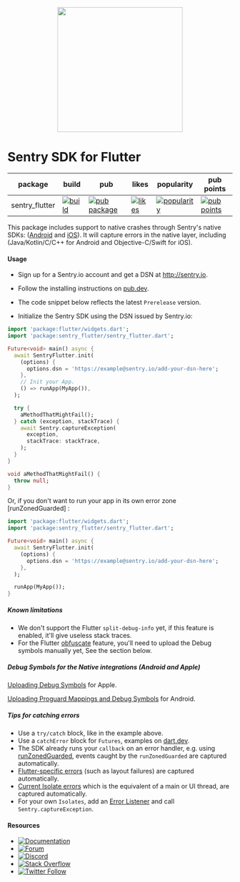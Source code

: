 <p align="center">
  <a href="https://sentry.io" target="_blank" align="center">
    <img src="https://sentry-brand.storage.googleapis.com/sentry-logo-black.png" width="280">
  </a>
  <br />
</p>

Sentry SDK for Flutter
===========

| package | build | pub | likes | popularity | pub points |
| ------- | ------- | ------- | ------- | ------- | ------- |
| sentry_flutter | [![build](https://github.com/getsentry/sentry-dart/workflows/sentry-flutter/badge.svg?branch=main)](https://github.com/getsentry/sentry-dart/actions?query=workflow%3Asentry-flutter) | [![pub package](https://img.shields.io/pub/v/sentry_flutter.svg)](https://pub.dev/packages/sentry_flutter) | [![likes](https://badges.bar/sentry_flutter/likes)](https://pub.dev/packages/sentry_flutter/score) | [![popularity](https://badges.bar/sentry_flutter/popularity)](https://pub.dev/packages/sentry_flutter/score) | [![pub points](https://badges.bar/sentry_flutter/pub%20points)](https://pub.dev/packages/sentry_flutter/score)

This package includes support to native crashes through Sentry's native SDKs: ([Android](https://github.com/getsentry/sentry-java) and [iOS](https://github.com/getsentry/sentry-cocoa)).
It will capture errors in the native layer, including (Java/Kotlin/C/C++ for Android and Objective-C/Swift for iOS).

#### Usage

- Sign up for a Sentry.io account and get a DSN at http://sentry.io.

- Follow the installing instructions on [pub.dev](https://pub.dev/packages/sentry_flutter/install).

- The code snippet below reflects the latest `Prerelease` version.

- Initialize the Sentry SDK using the DSN issued by Sentry.io:

```dart
import 'package:flutter/widgets.dart';
import 'package:sentry_flutter/sentry_flutter.dart';

Future<void> main() async {
  await SentryFlutter.init(
    (options) {
      options.dsn = 'https://example@sentry.io/add-your-dsn-here';
    },
    // Init your App.
    () => runApp(MyApp()),
  );

  try {
    aMethodThatMightFail();
  } catch (exception, stackTrace) {
    await Sentry.captureException(
      exception,
      stackTrace: stackTrace,
    );
  }
}

void aMethodThatMightFail() {
  throw null;
}
```

Or, if you don't want to run your app in its own error zone [runZonedGuarded] :

```dart
import 'package:flutter/widgets.dart';
import 'package:sentry_flutter/sentry_flutter.dart';

Future<void> main() async {
  await SentryFlutter.init(
    (options) {
      options.dsn = 'https://example@sentry.io/add-your-dsn-here';
    },
  );

  runApp(MyApp());
}
```


##### Known limitations

- We don't support the Flutter `split-debug-info` yet, if this feature is enabled, it'll give useless stack traces.
- For the Flutter [obfuscate](https://flutter.dev/docs/deployment/obfuscate) feature, you'll need to upload the Debug symbols manually yet, See the section below.

##### Debug Symbols for the Native integrations (Android and Apple)

[Uploading Debug Symbols](https://docs.sentry.io/platforms/apple/dsym/) for Apple.

[Uploading Proguard Mappings and Debug Symbols](https://docs.sentry.io/platforms/android/proguard/) for Android.

##### Tips for catching errors

- Use a `try/catch` block, like in the example above.
- Use a `catchError` block for `Futures`, examples on [dart.dev](https://dart.dev/guides/libraries/futures-error-handling).
- The SDK already runs your `callback` on an error handler, e.g. using [runZonedGuarded](https://api.flutter.dev/flutter/dart-async/runZonedGuarded.html), events caught by the `runZonedGuarded` are captured automatically.
- [Flutter-specific errors](https://api.flutter.dev/flutter/foundation/FlutterError/onError.html) (such as layout failures) are captured automatically.
- [Current Isolate errors](https://api.flutter.dev/flutter/dart-isolate/Isolate/addErrorListener.html) which is the equivalent of a main or UI thread, are captured automatically.
- For your own `Isolates`, add an [Error Listener](https://api.flutter.dev/flutter/dart-isolate/Isolate/addErrorListener.html) and call `Sentry.captureException`.

#### Resources

* [![Documentation](https://img.shields.io/badge/documentation-sentry.io-green.svg)](https://docs.sentry.io/platforms/flutter/)
* [![Forum](https://img.shields.io/badge/forum-sentry-green.svg)](https://forum.sentry.io/c/sdks)
* [![Discord](https://img.shields.io/discord/621778831602221064)](https://discord.gg/Ww9hbqr)
* [![Stack Overflow](https://img.shields.io/badge/stack%20overflow-sentry-green.svg)](https://stackoverflow.com/questions/tagged/sentry)
* [![Twitter Follow](https://img.shields.io/twitter/follow/getsentry?label=getsentry&style=social)](https://twitter.com/intent/follow?screen_name=getsentry)
